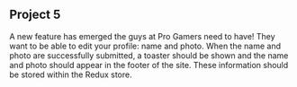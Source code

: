 ## Project 5
A new feature has emerged the guys at Pro Gamers need to have! They want to be able to edit your profile: name and photo. When the name and photo are successfully submitted, a toaster should be shown and the name and photo should appear in the footer of the site. These information should be stored within the Redux store.
